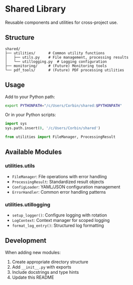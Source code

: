 # Shared Library

Reusable components and utilities for cross-project use.

## Structure

```
shared/
├── utilities/      # Common utility functions
│   ├── utils.py    # File management, processing results
│   └── utillogging.py  # Logging configuration
├── monitoring/     # (Future) Monitoring tools
└── pdf_tools/      # (Future) PDF processing utilities
```

## Usage

Add to your Python path:
```bash
export PYTHONPATH="/c/Users/Corbin/shared:$PYTHONPATH"
```

Or in your Python scripts:
```python
import sys
sys.path.insert(0, '/c/Users/Corbin/shared')

from utilities import FileManager, ProcessingResult
```

## Available Modules

### utilities.utils
- `FileManager`: File operations with error handling
- `ProcessingResult`: Standardized result objects
- `ConfigLoader`: YAML/JSON configuration management
- `ErrorHandler`: Common error handling patterns

### utilities.utillogging
- `setup_logger()`: Configure logging with rotation
- `LogContext`: Context manager for scoped logging
- `format_log_entry()`: Structured log formatting

## Development

When adding new modules:
1. Create appropriate directory structure
2. Add `__init__.py` with exports
3. Include docstrings and type hints
4. Update this README